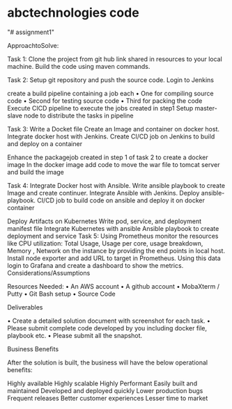 # abctechnologies code
"# assignment1" 

ApproachtoSolve:

Task 1: Clone the project from git hub link shared in resources to your local machine. Build the code using maven commands.

Task 2: Setup git repository and push the source code. Login to Jenkins

create a build pipeline containing a job each • One for compiling source code • Second for testing source code • Third for packing the code
Execute CICD pipeline to execute the jobs created in step1
Setup master-slave node to distribute the tasks in pipeline

Task 3: Write a Docket file Create an Image and container on docker host. Integrate docker host with Jenkins. Create CI/CD job on Jenkins to build and deploy on a container

Enhance the packagejob created in step 1 of task 2 to create a docker image
In the docker image add code to move the war file to tomcat server and build the image

Task 4: Integrate Docker host with Ansible. Write ansible playbook to create Image and create continuer. Integrate Ansible with Jenkins. Deploy ansible-playbook. CI/CD job to build code on ansible and deploy it on docker container

Deploy Artifacts on Kubernetes
Write pod, service, and deployment manifest file
Integrate Kubernetes with ansible
Ansible playbook to create deployment and service
Task 5: Using Prometheus monitor the resources like CPU utilization: Total Usage, Usage per core, usage breakdown, Memory , Network on the instance by providing the end points in local host. Install node exporter and add URL to target in Prometheus. Using this data login to Grafana and create a dashboard to show the metrics.
Considerations/Assumptions

Resources Needed: • An AWS account • A github account • MobaXterm / Putty • Git Bash setup • Source Code

Deliverables

• Create a detailed solution document with screenshot for each task. • Please submit complete code developed by you including docker file, playbook etc. • Please submit all the snapshot.

Business Benefits

After the solution is built, the business will have the below operational benefits:

Highly available
Highly scalable
Highly Performant
Easily built and maintained
Developed and deployed quickly
Lower production bugs
Frequent releases
Better customer experiences
Lesser time to market

